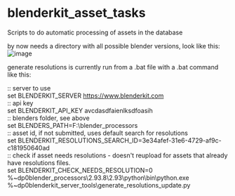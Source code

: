 # blenderkit_asset_tasks
Scripts to do automatic processing of assets in the database

by now needs a directory with all possible blender versions, look like this:  
![image](https://user-images.githubusercontent.com/6907354/203579508-952ba12e-6a83-49dd-bca2-b3d33dd1ad36.png)

generate resolutions is currently run from a .bat file with a .bat command like this:

:: server to use  
set BLENDERKIT_SERVER https://www.blenderkit.com  
:: api key  
set BLENDERKIT_API_KEY avcdasdfaienlksdfoasih  
:: blenders folder, see above  
set BLENDERS_PATH=F:\blender_processors  
:: asset id, if not submitted, uses default search for resolutions  
set BLENDERKIT_RESOLUTIONS_SEARCH_ID=3e34afef-31e6-4729-af9c-c181950640ad  
:: check if asset needs resolutions - doesn't reupload for assets that already have resolutions files.  
set BLENDERKIT_CHECK_NEEDS_RESOLUTION=0  
%~dp0blender_processors\2.93.8\2.93\python\bin\python.exe %~dp0blenderkit_server_tools\generate_resolutions_update.py

